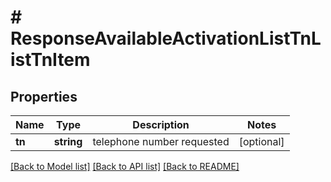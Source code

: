 # # ResponseAvailableActivationListTnListTnItem

## Properties

Name | Type | Description | Notes
------------ | ------------- | ------------- | -------------
**tn** | **string** | telephone number requested | [optional]

[[Back to Model list]](../../README.md#models) [[Back to API list]](../../README.md#endpoints) [[Back to README]](../../README.md)
